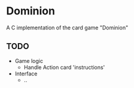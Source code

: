 # Dominion
A C implementation of the card game "Dominion"

## TODO
* Game logic
    * Handle Action card 'instructions'
* Interface
    * ..
